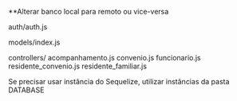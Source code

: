 **Alterar banco local para remoto ou vice-versa

auth/auth.js

models/index.js

controllers/
acompanhamento.js
convenio.js
funcionario.js
residente_convenio.js
residente_familiar.js

Se precisar usar instância do Sequelize, utilizar instâncias da pasta DATABASE